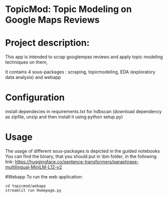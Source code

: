 TopicMod: Topic Modeling on Google Maps Reviews
==============================

# Project description:
This app is intended to scrap googlempas reviews and apply topic modeling techniques on them,

It contains 4 sous-packages : scraping, topicmodeling, EDA (exploratory data analysis) and webapp

# Configuration
install dependecies in requirements.txt
for hdbscan (download dependency as zipfile, unzip and then install it using python setup.py)

# Usage
The usage of different sous-packages is depicted in the guided notebooks
You can find the binary, that you should put in \bin folder, in the following link:
https://huggingface.co/sentence-transformers/paraphrase-multilingual-MiniLM-L12-v2

#Webapp
To run the web application:
```
cd topicmod/webapp
streamlit run Homepage.py
```
